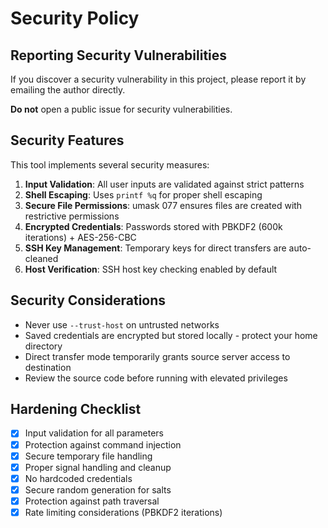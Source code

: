 # Security Policy

## Reporting Security Vulnerabilities

If you discover a security vulnerability in this project, please report it by emailing the author directly. 

**Do not** open a public issue for security vulnerabilities.

## Security Features

This tool implements several security measures:

1. **Input Validation**: All user inputs are validated against strict patterns
2. **Shell Escaping**: Uses `printf %q` for proper shell escaping
3. **Secure File Permissions**: umask 077 ensures files are created with restrictive permissions
4. **Encrypted Credentials**: Passwords stored with PBKDF2 (600k iterations) + AES-256-CBC
5. **SSH Key Management**: Temporary keys for direct transfers are auto-cleaned
6. **Host Verification**: SSH host key checking enabled by default

## Security Considerations

- Never use `--trust-host` on untrusted networks
- Saved credentials are encrypted but stored locally - protect your home directory
- Direct transfer mode temporarily grants source server access to destination
- Review the source code before running with elevated privileges

## Hardening Checklist

- [x] Input validation for all parameters
- [x] Protection against command injection
- [x] Secure temporary file handling
- [x] Proper signal handling and cleanup
- [x] No hardcoded credentials
- [x] Secure random generation for salts
- [x] Protection against path traversal
- [x] Rate limiting considerations (PBKDF2 iterations)